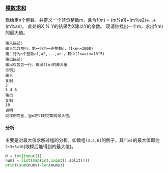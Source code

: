 ###  [模数求和](<https://www.nowcoder.com/practice/34dc8aef8295470ea536f1c9255fef7e?tpId=122&&tqId=33727&rp=1&ru=/ta/exam-wangyi&qru=/ta/exam-wangyi/question-ranking>)
现给定n个整数，并定义一个非负整数m，且令f(m) = (m%a1)+(m%a2)+...+(m%an)。
此处的X % Y的结果为X除以Y的余数。
现请你找出一个m，求出f(m)的最大值。

```
输入描述:
输入包含两行，第一行为一正整数n，(1<n<=3000)
第二行为n个整数a1,a2,...,an ，其中(2<=ai<=10^5)
输出描述:
输出仅包含一行，输出f(m)的最大值
示例1
输入
复制
3
3 4 6
输出
复制
10
说明
就样例而言，当m取11时可取得最大值。
```

#### 分析

主要是对最大值求解过程的分析，如数组`[3,4,6]`的例子，其`f(m)`的最大值即为`2+3+5=10`(取模后能得到的最大值)。

```python
N = int(input())
nums = list(map(int,input().split()))
print(sum(nums)-len(nums))
```

